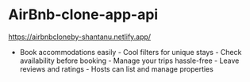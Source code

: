 # AirBnb-clone-app-api

https://airbnbcloneby-shantanu.netlify.app/

- Book accommodations easily - Cool filters for unique stays - Check availability before booking - Manage your trips hassle-free - Leave reviews and ratings - Hosts can list and manage properties
